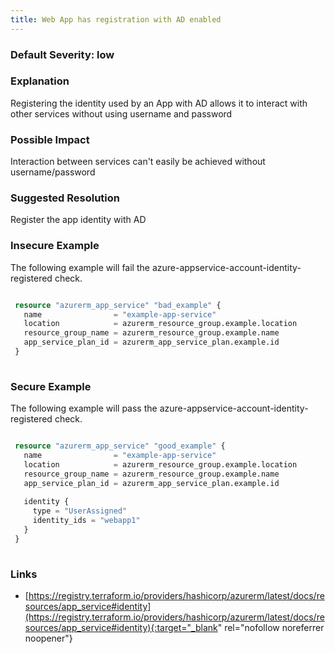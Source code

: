 ```yaml
---
title: Web App has registration with AD enabled
---
```


### Default Severity: <span class="severity low">low</span>

### Explanation

Registering the identity used by an App with AD allows it to interact with other services without using username and password

### Possible Impact
Interaction between services can't easily be achieved without username/password

### Suggested Resolution
Register the app identity with AD


### Insecure Example

The following example will fail the azure-appservice-account-identity-registered check.
```terraform

 resource "azurerm_app_service" "bad_example" {
   name                = "example-app-service"
   location            = azurerm_resource_group.example.location
   resource_group_name = azurerm_resource_group.example.name
   app_service_plan_id = azurerm_app_service_plan.example.id
 }
 
```



### Secure Example

The following example will pass the azure-appservice-account-identity-registered check.
```terraform

 resource "azurerm_app_service" "good_example" {
   name                = "example-app-service"
   location            = azurerm_resource_group.example.location
   resource_group_name = azurerm_resource_group.example.name
   app_service_plan_id = azurerm_app_service_plan.example.id
 
   identity {
     type = "UserAssigned"
     identity_ids = "webapp1"
   }
 }
 
```



### Links


- [https://registry.terraform.io/providers/hashicorp/azurerm/latest/docs/resources/app_service#identity](https://registry.terraform.io/providers/hashicorp/azurerm/latest/docs/resources/app_service#identity){:target="_blank" rel="nofollow noreferrer noopener"}



